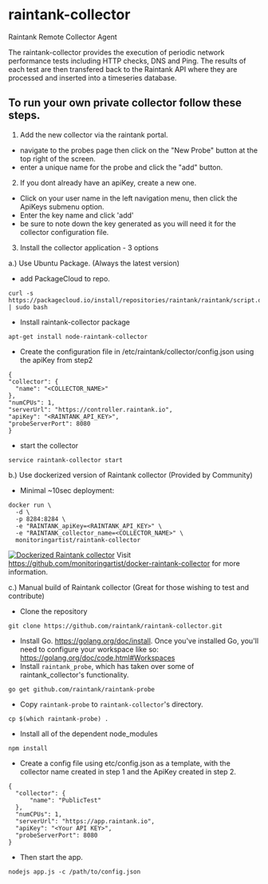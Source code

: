# raintank-collector
Raintank Remote Collector Agent

The raintank-collector provides the execution of periodic network performance tests including HTTP checks, DNS and Ping.
The results of each test are then transfered back to the Raintank API where they are processed and inserted into a timeseries database.

## To run your own private collector follow these steps.

1. Add the new collector via the raintank portal.
  * navigate to the probes page then click on the "New Probe" button at the top right of the screen.
  * enter a unique name for the probe and click the "add" button.
2. If you dont already have an apiKey, create a new one.
  * Click on your user name in the left navigation menu, then click the ApiKeys submenu option.
  * Enter the key name and click 'add'
  * be sure to note down the key generated as you will need it for the collector configuration file.
3. Install the collector application - 3 options

  a.) Use Ubuntu Package. (Always the latest version)
  * add PackageCloud to repo.
  ```
  curl -s https://packagecloud.io/install/repositories/raintank/raintank/script.deb.sh | sudo bash
  ```
  * Install raintank-collector package
  ```
  apt-get install node-raintank-collector
  ```
  * Create the configuration file in /etc/raintank/collector/config.json using the apiKey from step2
  ```
{
  "collector": {
    "name": "<COLLECTOR_NAME>"
  },
  "numCPUs": 1,
  "serverUrl": "https://controller.raintank.io",
  "apiKey": "<RAINTANK_API_KEY>",
  "probeServerPort": 8080
}
```
  * start the collector
  ```
  service raintank-collector start
  ```

  b.) Use dockerized version of Raintank collector (Provided by Community)
  * Minimal ~10sec deployment:
  ```
docker run \
    -d \
    -p 8284:8284 \
    -e "RAINTANK_apiKey=<RAINTANK_API_KEY>" \
    -e "RAINTANK_collector_name=<COLLECTOR_NAME>" \
    monitoringartist/raintank-collector
  ```
  [![Dockerized Raintank collector](https://raw.githubusercontent.com/monitoringartist/docker-raintank-collector/master/doc/raintank-collector-monitoring-artist.gif)](https://github.com/monitoringartist/docker-raintank-collector)
  Visit https://github.com/monitoringartist/docker-raintank-collector for more information.

  c.) Manual build of Raintank collector (Great for those wishing to test and contribute)
  * Clone the repository
  ```
git clone https://github.com/raintank/raintank-collector.git
  ```
  * Install Go. https://golang.org/doc/install. Once you've installed Go, you'll need to configure your workspace like so: https://golang.org/doc/code.html#Workspaces
  * Install `raintank_probe`, which has taken over some of raintank_collector's functionality.
  ```
go get github.com/raintank/raintank-probe
  ```
  * Copy `raintank-probe` to `raintank-collector`'s directory.
  ```
cp $(which raintank-probe) .
  ```
  * Install all of the dependent node_modules
  ```
npm install
  ```
  * Create a config file using etc/config.json as a template, with the collector name created in step 1 and the ApiKey created in step 2.
  ```
{
	"collector": {
		"name": "PublicTest"
	},
	"numCPUs": 1,
	"serverUrl": "https://app.raintank.io",
	"apiKey": "<Your API KEY>",
	"probeServerPort": 8080
}
  ```
  * Then start the app.
  ```
nodejs app.js -c /path/to/config.json
  ```
